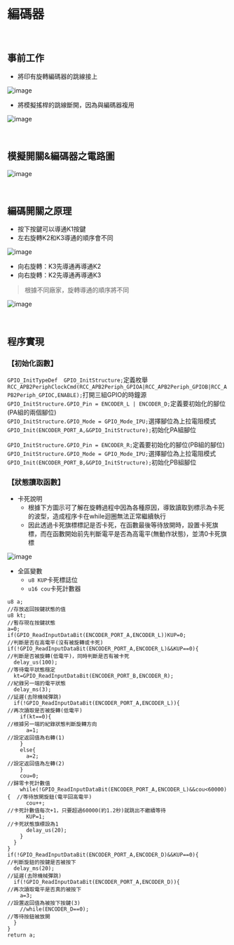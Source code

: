 # 編碼器

<br>

## 事前工作

* 將印有旋轉編碼器的跳線接上
  
![image](https://github.com/hamster-allen/STM32_Learn/blob/master/DAY_0125/coding_switch_picture/%E6%97%8B%E8%BD%89%E7%B7%A8%E7%A2%BC%E5%99%A8%E7%9F%AD%E6%8E%A5%E5%9C%96%E7%A4%BA.png)
  
* 將模擬搖桿的跳線斷開，因為與編碼器複用
  
![image](https://github.com/hamster-allen/STM32_Learn/blob/master/DAY_0125/coding_switch_picture/%E6%A8%A1%E6%93%AC%E6%90%96%E6%A1%BF%E6%96%B7%E9%96%8B%E5%9C%96%E7%A4%BA.png)

<br>

## 模擬開關&編碼器之電路圖

![image](https://github.com/hamster-allen/STM32_Learn/blob/master/DAY_0125/coding_switch_picture/%E6%A8%A1%E6%93%AC%E6%90%96%E6%A1%BF%E8%88%87%E7%B7%A8%E7%A2%BC%E5%99%A8%E4%B9%8B%E6%8E%A5%E7%B7%9A%E5%9C%96.png)

<br>

## 編碼開關之原理
* 按下按鍵可以導通K1按鍵<br>
* 左右旋轉K2和K3導通的順序會不同<br>

![image](https://github.com/hamster-allen/STM32_Learn/blob/master/DAY_0125/coding_switch_picture/%E7%B7%A8%E7%A2%BC%E9%96%8B%E9%97%9C%E8%AA%AA%E6%98%8E%E5%9C%96.png)


* 向右旋轉：K3先導通再導通K2<br>
* 向右旋轉：K2先導通再導通K3<br>
> 根據不同廠家，旋轉導通的順序將不同
  
![image](https://github.com/hamster-allen/STM32_Learn/blob/master/DAY_0125/coding_switch_picture/%E7%B7%A8%E7%A2%BC%E9%96%8B%E9%97%9C%E6%97%8B%E8%BD%89%E6%B3%A2%E5%9E%8B.png)

<br>

## 程序實現

### 【初始化函數】

`GPIO_InitTypeDef  GPIO_InitStructure;`定義枚舉<br>
`RCC_APB2PeriphClockCmd(RCC_APB2Periph_GPIOA|RCC_APB2Periph_GPIOB|RCC_APB2Periph_GPIOC,ENABLE);`打開三組GPIO的時鐘源<br>
`GPIO_InitStructure.GPIO_Pin = ENCODER_L | ENCODER_D;`定義要初始化的腳位(PA組的兩個腳位)<br>
`GPIO_InitStructure.GPIO_Mode = GPIO_Mode_IPU;`選擇腳位為上拉電阻模式<br>
`GPIO_Init(ENCODER_PORT_A,&GPIO_InitStructure);`初始化PA組腳位<br>

`GPIO_InitStructure.GPIO_Pin = ENCODER_R;`定義要初始化的腳位(PB組的腳位)<br>
`GPIO_InitStructure.GPIO_Mode = GPIO_Mode_IPU;`選擇腳位為上拉電阻模式<br>
`GPIO_Init(ENCODER_PORT_B,&GPIO_InitStructure);`初始化PB組腳位<br>

### 【狀態讀取函數】

* 卡死說明
  * 根據下方圖示可了解在旋轉過程中因為各種原因，導致讀取到標示為卡死的波型，造成程序卡在while迴圈無法正常繼續執行<br>
  * 因此透過卡死旗標標記是否卡死，在函數最後等待放開時，設置卡死旗標，而在函數開始前先判斷電平是否為高電平(無動作狀態)，並清0卡死旗標

![image](https://github.com/hamster-allen/STM32_Learn/blob/master/DAY_0125/coding_switch_picture/%E5%8D%A1%E6%AD%BB%E8%AA%AA%E6%98%8E%E5%9C%96%E7%A4%BA.png)



* 全區變數
  * `u8 KUP`卡死標誌位
  * `u16 cou`卡死計數器
```
u8 a;                                                                    //存放返回按鍵狀態的值
u8 kt;                                                                   //暫存現在按鍵狀態
a=0;
if(GPIO_ReadInputDataBit(ENCODER_PORT_A,ENCODER_L))KUP=0;                //判斷是否在高電平(沒有被旋轉或卡死)
if(!GPIO_ReadInputDataBit(ENCODER_PORT_A,ENCODER_L)&&KUP==0){            //判斷是否被旋轉(低電平)，同時判斷是否有被卡死
  delay_us(100);                                                         //等待電平狀態穩定
  kt=GPIO_ReadInputDataBit(ENCODER_PORT_B,ENCODER_R);                    //紀錄另一端的電平狀態
  delay_ms(3);                                                           //延遲(去除機械彈跳)
  if(!GPIO_ReadInputDataBit(ENCODER_PORT_A,ENCODER_L)){                  //再次讀取是否被旋轉(低電平)
    if(kt==0){                                                           //根據另一端的紀錄狀態判斷旋轉方向
      a=1;                                                               //設定返回值為右轉(1)
    }
    else{
      a=2;                                                               //設定返回值為左轉(2)
    }
    cou=0;                                                               //歸零卡死計數值
    while(!GPIO_ReadInputDataBit(ENCODER_PORT_A,ENCODER_L)&&cou<60000){  //等待放開旋鈕(電平回高電平)
      cou++;                                                             //卡死計數值每次+1，只要超過60000(約1.2秒)就跳出不繼續等待
      KUP=1;                                                             //卡死狀態旗標設為1
      delay_us(20);
    }
  }
}
if(!GPIO_ReadInputDataBit(ENCODER_PORT_A,ENCODER_D)&&KUP==0){            //判斷旋鈕的按鍵是否被按下
  delay_ms(20);                                                          //延遲(去除機械彈跳)
  if(!GPIO_ReadInputDataBit(ENCODER_PORT_A,ENCODER_D)){                  //再次讀取電平是否真的被按下
    a=3;                                                                 //設置返回值為被按下按鍵(3)
    //while(ENCODER_D==0);                                               //等待按鈕被放開
  }
}
return a;
```









